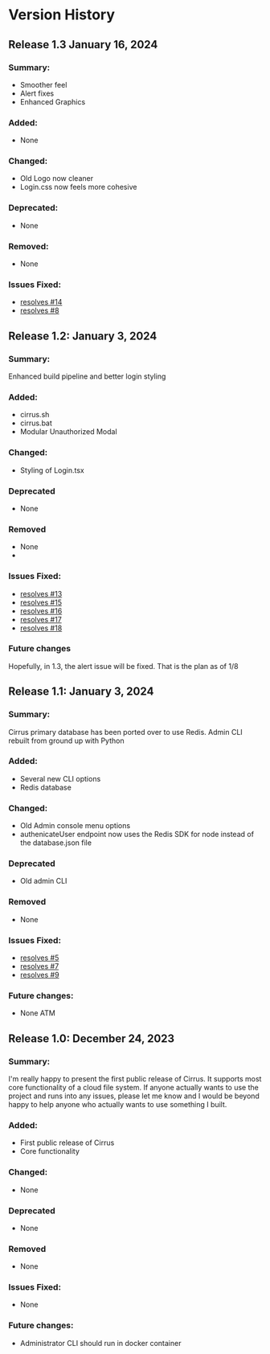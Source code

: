 # Version History 

## Release 1.3 January 16, 2024

### Summary:
- Smoother feel
- Alert fixes
- Enhanced Graphics

### Added:
- None

### Changed:
- Old Logo now cleaner
- Login.css now feels more cohesive
  
### Deprecated:
- None

### Removed:
- None

### Issues Fixed:
- [resolves #14](https://github.com/ReeseHatfield/Cirrus/issues/14)
- [resolves #8](https://github.com/ReeseHatfield/Cirrus/issues/8)

## Release 1.2: January 3, 2024

### Summary:
Enhanced build pipeline and better login styling

### Added:
- cirrus.sh
- cirrus.bat
- Modular Unauthorized Modal

### Changed:
- Styling of Login.tsx

### Deprecated
- None

### Removed
- None
- 
### Issues Fixed:
- [resolves #13](https://github.com/ReeseHatfield/Cirrus/issues/13)
- [resolves #15](https://github.com/ReeseHatfield/Cirrus/issues/15)
- [resolves #16](https://github.com/ReeseHatfield/Cirrus/issues/16)
- [resolves #17](https://github.com/ReeseHatfield/Cirrus/issues/17)
- [resolves #18](https://github.com/ReeseHatfield/Cirrus/issues/18)


### Future changes
Hopefully, in 1.3, the alert issue will be fixed. That is the plan as of 1/8


## Release 1.1: January 3, 2024

### Summary:
Cirrus primary database has been ported over to use Redis. Admin CLI rebuilt from ground up with Python

### Added:
- Several new CLI options
- Redis database

### Changed:
- Old Admin console menu options
- authenicateUser endpoint now uses the Redis SDK for node instead of the database.json file

### Deprecated
- Old admin CLI

### Removed
- None
### Issues Fixed:
- [resolves #5](https://github.com/ReeseHatfield/Cirrus/issues/5)
- [resolves #7](https://github.com/ReeseHatfield/Cirrus/issues/7)
- [resolves #9](https://github.com/ReeseHatfield/Cirrus/issues/9)

### Future changes:
- None ATM


## Release 1.0: December 24, 2023

### Summary:
I'm really happy to present the first public release of Cirrus. It supports most core functionality of a cloud file system. If anyone actually wants to use the project and runs into any issues, please let me know and I would be beyond happy to help anyone who actually wants to use something I built.

### Added:
- First public release of Cirrus
- Core functionality

### Changed:
- None

### Deprecated
- None

### Removed
- None

### Issues Fixed:
- None

### Future changes:
- Administrator CLI should run in docker container

